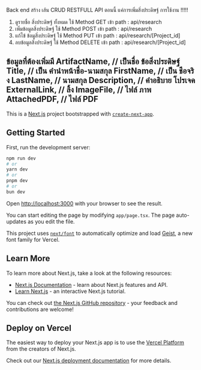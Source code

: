 Back end
สร้าง เส้น CRUD RESTFULL API ตอนนี้ แค่การเพิ่มสิ่งประดิษฐ์
การใช้งาน !!!!!

1. ดูรายชื่อ สิ่งประดิษฐ์ ทั้งหมด ใช้ Method GET เข้า path : api/research
2. เพิ่มข้อมูลสิ่งประดิษฐ์ ใช้ Method POST เข้า path : api/research
3. แก้ไข้ ข้อมูสิ่งประดิษฐ์ ใช้ Method PUT เข้า path : api/research/[Project_id]
4. ลบข้อมูลสิ่งประดิษฐ์ ใช้ Method DELETE เข้า path : api/research/[Project_id]

ข้อมูลที่ต้องเพิ่มมี
ArtifactName, // เป็นชื่อ ข้อสิ่งประดิษฐ์
Title, // เป็น คำนำหน้าชื่อ-นามสกุล
FirstName, // เป็น ชือจริง
LastName, // นามสกุล
Description, // คำอธิบาย โปรเจค
ExternalLink, // ลิ้ง
ImageFile, // ไฟล์ ภาพ
AttachedPDF, // ไฟล์ PDF
------------------------------------------------------------------------------------------------------------


This is a [Next.js](https://nextjs.org) project bootstrapped with [`create-next-app`](https://nextjs.org/docs/app/api-reference/cli/create-next-app).

## Getting Started

First, run the development server:

```bash
npm run dev
# or
yarn dev
# or
pnpm dev
# or
bun dev
```

Open [http://localhost:3000](http://localhost:3000) with your browser to see the result.

You can start editing the page by modifying `app/page.tsx`. The page auto-updates as you edit the file.

This project uses [`next/font`](https://nextjs.org/docs/app/building-your-application/optimizing/fonts) to automatically optimize and load [Geist](https://vercel.com/font), a new font family for Vercel.

## Learn More

To learn more about Next.js, take a look at the following resources:

- [Next.js Documentation](https://nextjs.org/docs) - learn about Next.js features and API.
- [Learn Next.js](https://nextjs.org/learn) - an interactive Next.js tutorial.

You can check out [the Next.js GitHub repository](https://github.com/vercel/next.js) - your feedback and contributions are welcome!

## Deploy on Vercel

The easiest way to deploy your Next.js app is to use the [Vercel Platform](https://vercel.com/new?utm_medium=default-template&filter=next.js&utm_source=create-next-app&utm_campaign=create-next-app-readme) from the creators of Next.js.

Check out our [Next.js deployment documentation](https://nextjs.org/docs/app/building-your-application/deploying) for more details.
